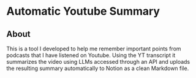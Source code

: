 # Automatic Youtube Summary

## About
This is a tool I developed to help me remember important points from podcasts that I have listened on Youtube.
Using the YT transcript it summarizes the video using LLMs accessed through an API and uploads
the resulting summary automatically to Notion as a clean Markdown file.
